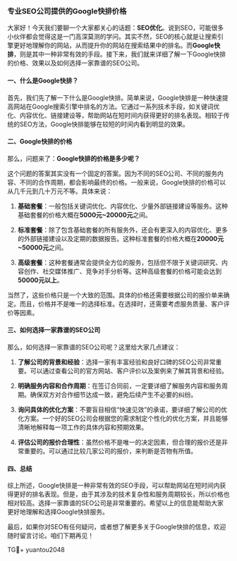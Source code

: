 ### 专业SEO公司提供的Google快排价格

大家好！今天我们要聊一个大家都关心的话题：**SEO优化**。说到SEO，可能很多小伙伴都会觉得这是一门高深莫测的学问。其实不然，SEO的核心就是让搜索引擎更好地理解你的网站，从而提升你的网站在搜索结果中的排名。而**Google快排**，则是其中一种非常有效的手段。接下来，我们就来详细了解一下Google快排的价格、效果以及如何选择一家靠谱的SEO公司。

#### 一、什么是Google快排？

首先，我们先了解一下什么是Google快排。简单来说，Google快排是一种快速提高网站在Google搜索引擎中排名的方法。它通过一系列技术手段，如关键词优化、内容优化、链接建设等，帮助网站在短时间内获得更好的排名表现。相较于传统的SEO方法，Google快排能够在较短的时间内看到明显的效果。

#### 二、Google快排的价格

那么，问题来了：**Google快排的价格是多少呢？**

这个问题的答案其实没有一个固定的答案。因为不同的SEO公司、不同的服务内容、不同的合作周期，都会影响最终的价格。一般来说，Google快排的价格可以从几千元到几十万元不等。具体来说：

1. **基础套餐**：一般包括关键词优化、内容优化、少量外部链接建设等服务。这种基础套餐的价格大概在**5000元~20000元**之间。
   
2. **标准套餐**：除了包含基础套餐的所有服务外，还会有更深入的内容优化、更多的外部链接建设以及定期的数据报告。这种标准套餐的价格大概在**20000元~50000元**之间。

3. **高级套餐**：这种套餐通常会提供全方位的服务，包括但不限于关键词研究、内容创作、社交媒体推广、竞争对手分析等。这种高级套餐的价格可能会达到**50000元以上**。

当然了，这些价格只是一个大致的范围。具体的价格还需要根据公司的报价单来确定。而且，价格并不是唯一的选择标准。在选择时，还需要考虑服务质量、客户评价等因素。

#### 三、如何选择一家靠谱的SEO公司

那么，如何选择一家靠谱的SEO公司呢？这里给大家几点建议：

1. **了解公司的背景和经验**：选择一家有丰富经验和良好口碑的SEO公司非常重要。可以通过查看公司的官方网站、客户评价以及案例来了解其背景和经验。

2. **明确服务内容和合作周期**：在签订合同前，一定要详细了解服务内容和服务周期。确保双方对合作细节达成一致，避免后续产生不必要的纠纷。

3. **询问具体的优化方案**：不要盲目相信“快速见效”的承诺，要详细了解公司的优化方案。一个好的SEO公司会根据您的需求制定个性化的优化方案，并且能够清晰地解释每一项工作的具体内容和预期效果。

4. **评估公司的报价合理性**：虽然价格不是唯一的决定因素，但合理的报价还是非常重要的。可以通过比较几家公司的报价，来判断是否物有所值。

#### 四、总结

综上所述，Google快排是一种非常有效的SEO手段，可以帮助网站在短时间内获得更好的排名表现。但是，由于其涉及的技术复杂性和服务周期较长，所以价格也相对较高。选择一家靠谱的SEO公司是非常重要的。希望以上的信息能帮助大家更好地理解和选择Google快排服务。

最后，如果你对SEO有任何疑问，或者想了解更多关于Google快排的信息，欢迎随时留言讨论。咱们下期再见！

TG💪+ yuantou2048